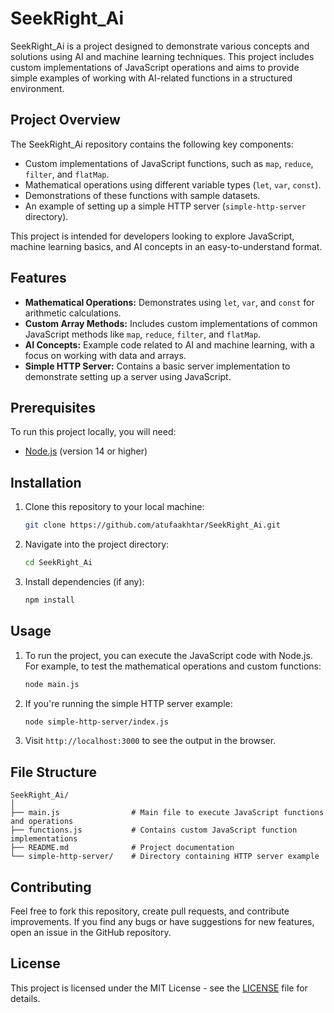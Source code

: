 # SeekRight_Ai

SeekRight_Ai is a project designed to demonstrate various concepts and solutions using AI and machine learning techniques. This project includes custom implementations of JavaScript operations and aims to provide simple examples of working with AI-related functions in a structured environment.

## Project Overview

The SeekRight_Ai repository contains the following key components:

- Custom implementations of JavaScript functions, such as `map`, `reduce`, `filter`, and `flatMap`.
- Mathematical operations using different variable types (`let`, `var`, `const`).
- Demonstrations of these functions with sample datasets.
- An example of setting up a simple HTTP server (`simple-http-server` directory).
  
This project is intended for developers looking to explore JavaScript, machine learning basics, and AI concepts in an easy-to-understand format.

## Features

- **Mathematical Operations:** Demonstrates using `let`, `var`, and `const` for arithmetic calculations.
- **Custom Array Methods:** Includes custom implementations of common JavaScript methods like `map`, `reduce`, `filter`, and `flatMap`.
- **AI Concepts:** Example code related to AI and machine learning, with a focus on working with data and arrays.
- **Simple HTTP Server:** Contains a basic server implementation to demonstrate setting up a server using JavaScript.

## Prerequisites

To run this project locally, you will need:

- [Node.js](https://nodejs.org/) (version 14 or higher)

## Installation

1. Clone this repository to your local machine:

   ```bash
   git clone https://github.com/atufaakhtar/SeekRight_Ai.git
   ```

2. Navigate into the project directory:

   ```bash
   cd SeekRight_Ai
   ```

3. Install dependencies (if any):

   ```bash
   npm install
   ```

## Usage

1. To run the project, you can execute the JavaScript code with Node.js. For example, to test the mathematical operations and custom functions:

   ```bash
   node main.js
   ```

2. If you're running the simple HTTP server example:

   ```bash
   node simple-http-server/index.js
   ```

3. Visit `http://localhost:3000` to see the output in the browser.

## File Structure

```
SeekRight_Ai/
│
├── main.js                # Main file to execute JavaScript functions and operations
├── functions.js           # Contains custom JavaScript function implementations
├── README.md              # Project documentation
└── simple-http-server/    # Directory containing HTTP server example
```

## Contributing

Feel free to fork this repository, create pull requests, and contribute improvements. If you find any bugs or have suggestions for new features, open an issue in the GitHub repository.

## License

This project is licensed under the MIT License - see the [LICENSE](LICENSE) file for details.
```

